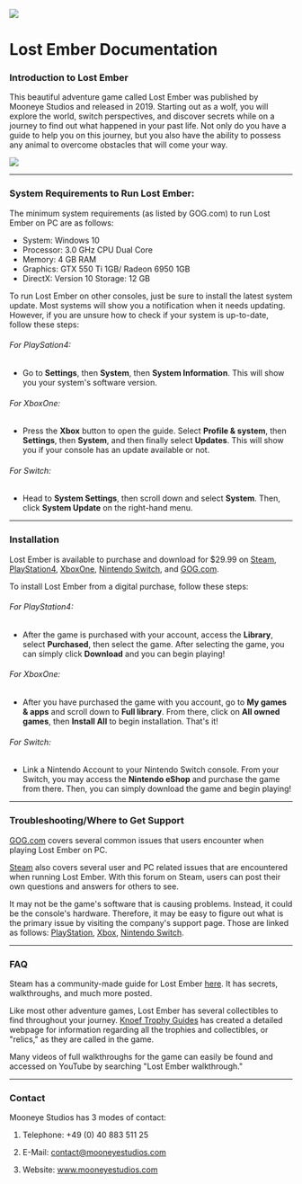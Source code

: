 ![](LE_Logo_Large_Red.png)


# Lost Ember Documentation

### Introduction to Lost Ember

This beautiful adventure game called Lost Ember was published by Mooneye Studios and released in 2019. Starting out as a wolf, you will explore the world, switch perspectives, and discover secrets while on a journey to find out what happened in your past life. Not only do you have a guide to help you on this journey, but you also have the ability to possess any animal to overcome obstacles that will come your way.

![](xZoQs5EXwyCd8YY6KQ.jpg)

---
### System Requirements to Run Lost Ember:

The minimum system requirements (as listed by GOG.com) to run Lost Ember on PC are as follows:

- System: Windows 10
- Processor: 3.0 GHz CPU Dual Core
- Memory: 4 GB RAM
- Graphics: GTX 550 Ti 1GB/ Radeon 6950 1GB
- DirectX: Version 10
Storage: 12 GB

To run Lost Ember on other consoles, just be sure to install the latest system update. Most systems will show you a notification when it needs updating. However, if you are unsure how to check if your system is up-to-date, follow these steps:

###### For PlaySation4:
- Go to **Settings**, then **System**, then **System Information**. This will show you your system's software version.

###### For XboxOne:
- Press the **Xbox** button to open the guide. Select **Profile & system**, then **Settings**, then **System**, and then finally select **Updates**. This will show you if your console has an update available or not.

###### For Switch:
- Head to **System Settings**, then scroll down and select **System**. Then, click **System Update** on the right-hand menu.

---

### Installation

Lost Ember is available to purchase and download for $29.99 on <a href="https://store.steampowered.com/app/563840/LOST_EMBER/?utm_source=lostember_hp" target="_blank">Steam</a>, <a href="https://store.playstation.com/en-us/product/UP3086-CUSA17291_00-LOSTEMBER00000US" target="_blank">PlayStation4</a>, <a href="https://www.xbox.com/en-us/games/store/lost-ember/9pn11w6w1lq1" target="_blank">XboxOne</a>, <a href="https://www.nintendo.com/games/detail/lost-ember-switch/" target="_blank">Nintendo Switch</a>, and <a href="https://www.gog.com/game/lost_ember" target="_blank">GOG.com</a>.

To install Lost Ember from a digital purchase, follow these steps:


###### For PlayStation4:
- After the game is purchased with your account, access the **Library**, select **Purchased**, then select the game. After selecting the game, you can simply click **Download** and you can begin playing!

###### For XboxOne:
- After you have purchased the game with you account, go to **My games & apps** and scroll down to **Full library**. From there, click on **All owned games**, then **Install All** to begin installation. That's it!

###### For Switch:
- Link a Nintendo Account to your Nintendo Switch console. From your Switch, you may access the **Nintendo eShop** and purchase the game from there. Then, you can simply download the game and begin playing!

---

### Troubleshooting/Where to Get Support

[GOG.com](https://support.gog.com/hc/en-us/articles/360003863578-LOST-EMBER?product=gog) covers several common issues that users encounter when playing Lost Ember on PC.

[Steam](https://steamcommunity.com/app/563840/discussions/) also covers several user and PC related issues that are encountered when running Lost Ember. With this forum on Steam, users can post their own questions and answers for others to see.

It may not be the game's software that is causing problems. Instead, it could be the console's hardware. Therefore, it may be easy to figure out what is the primary issue by visiting the company's support page. Those are linked as follows: [PlayStation](https://www.playstation.com/en-us/support/?smcid=pdc%3Aen-us%3Asupport-games%3Aprimary%20nav%3Amsg-support%3Asupport), [Xbox](https://support.xbox.com/en-US/help/games-apps/troubleshooting/game-issues-solution), [Nintendo Switch](https://www.nintendo.co.uk/Support/Contact/Repairs/Nintendo-Switch-1770156.html).

---

### FAQ
Steam has a community-made guide for Lost Ember <a href="https://steamcommunity.com/app/563840/guides/" target="_blank">here</a>. It has secrets, walkthroughs, and much more posted.

Like most other adventure games, Lost Ember has several collectibles to find throughout your journey. [Knoef Trophy Guides](https://knoef.info/trophy-guides/ps4-guides/lost-ember-trophy-guide/) has created a detailed webpage for information regarding all the trophies and collectibles, or "relics," as they are called in the game.

Many videos of full walkthroughs for the game can easily be found and accessed on YouTube by searching "Lost Ember walkthrough."

---

### Contact

Mooneye Studios has 3 modes of contact:

1. Telephone: +49 (0) 40 883 511 25
   
2. E-Mail: contact@mooneyestudios.com
   
3. Website: <a href="www.mooneyestudios.com" target="_blank">www.mooneyestudios.com</a>